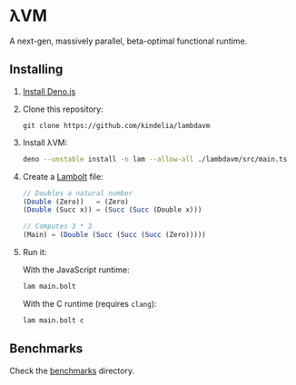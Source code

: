 # λVM

A next-gen, massively parallel, beta-optimal functional runtime.

## Installing

1. [Install Deno.js](https://deno.land/manual/getting_started/installation)

2. Clone this repository:

    ```
    git clone https://github.com/kindelia/lambdavm
    ```

3. Install λVM:

    ```bash
    deno --unstable install -n lam --allow-all ./lambdavm/src/main.ts
    ```

4. Create a [Lambolt](https://github.com/kindelia/lambolt) file:

    ```javascript
    // Doubles a natural number
    (Double (Zero))   = (Zero)
    (Double (Succ x)) = (Succ (Succ (Double x)))

    // Computes 3 * 3
    (Main) = (Double (Succ (Succ (Succ (Zero)))))
    ```

5. Run it:

    With the JavaScript runtime:

    ```bash
    lam main.bolt
    ```

    With the C runtime (requires `clang`):

    ```bash
    lam main.bolt c
    ```

## Benchmarks

Check the [benchmarks](benchmarks) directory.

